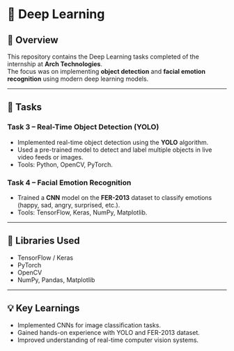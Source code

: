 # 🧠 Deep Learning 

## 📘 Overview
This repository contains the Deep Learning tasks completed of the internship at **Arch Technologies**.  
The focus was on implementing **object detection** and **facial emotion recognition** using modern deep learning models.

---

## 🚀 Tasks

### **Task 3 – Real-Time Object Detection (YOLO)**
- Implemented real-time object detection using the **YOLO** algorithm.  
- Used a pre-trained model to detect and label multiple objects in live video feeds or images.  
- Tools: Python, OpenCV, PyTorch.

### **Task 4 – Facial Emotion Recognition**
- Trained a **CNN** model on the **FER-2013** dataset to classify emotions (happy, sad, angry, surprised, etc.).  
- Tools: TensorFlow, Keras, NumPy, Matplotlib.

---

## 🧰 Libraries Used
- TensorFlow / Keras  
- PyTorch  
- OpenCV  
- NumPy, Pandas, Matplotlib  
---

## 💡 Key Learnings
- Implemented CNNs for image classification tasks.  
- Gained hands-on experience with YOLO and FER-2013 dataset.  
- Improved understanding of real-time computer vision systems.
